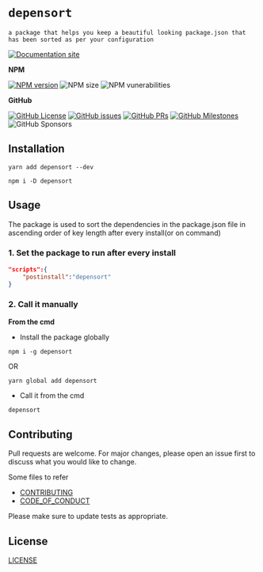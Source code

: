 # `depensort`

`a package that helps you keep a beautiful looking package.json that has been sorted as per your configuration`

[![Documentation site](https://img.shields.io/static/v1?style=for-the-badge&label=%20&message=documentation&color=blue&logo=readthedocs&logoColor=white)](https://npm.officialk.dev/depensort)

**NPM**

[![NPM version](https://img.shields.io/npm/v/depensort?style=for-the-badge)](https://npmjs.org/package/depensort)
![NPM size](https://img.shields.io/bundlephobia/min/depensort?style=for-the-badge)
![NPM vunerabilities](https://img.shields.io/snyk/vulnerabilities/npm/depensort?style=for-the-badge)

**GitHub**

[![GitHub License](https://img.shields.io/github/license/npm-officialk/depensort?style=for-the-badge)](https://github.com/npm-officialk/depensort/README.md)
[![GitHub issues](https://img.shields.io/github/issues/npm-officialk/depensort?style=for-the-badge)](https://github.com/npm-officialk/depensort/issues/)
[![GitHub PRs](https://img.shields.io/github/issues-pr/npm-officialk/depensort?style=for-the-badge)](https://github.com/npm-officialk/depensort/pulls/)
[![GitHub Milestones](https://img.shields.io/github/milestones/all/npm-officialk/depensort?style=for-the-badge)](https://github.com/npm-officialk/depensort/milestones/)
![GitHub Sponsors](https://img.shields.io/github/sponsors/npm-officialk?style=for-the-badge)

## Installation

```yarn
yarn add depensort --dev
```

```npm
npm i -D depensort
```

## Usage

The package is used to sort the dependencies in the package.json file in ascending order of key length after every install(or on command)

### 1. Set the package to run after every install

```json
"scripts":{
	"postinstall":"depensort"
}
```

### 2. Call it manually

**From the cmd**

-   Install the package globally

```npm
npm i -g depensort
```

OR

```yarn
yarn global add depensort
```

-   Call it from the cmd

```bash
depensort
```

## Contributing

Pull requests are welcome. For major changes, please open an issue first
to discuss what you would like to change.

Some files to refer

-   [CONTRIBUTING](./.github/CONTRIBUTING.md)
-   [CODE_OF_CONDUCT](./.github/CODE_OF_CONDUCT.md)

Please make sure to update tests as appropriate.

## License

[LICENSE](./LICENSE)

